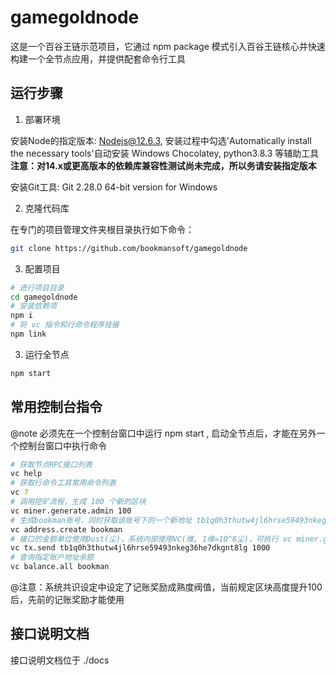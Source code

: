 # gamegoldnode

这是一个百谷王链示范项目，它通过 npm package 模式引入百谷王链核心并快速构建一个全节点应用，并提供配套命令行工具

## 运行步骤

1. 部署环境

安装Node的指定版本: Nodejs@12.6.3, 安装过程中勾选'Automatically install the necessary tools'自动安装 Windows Chocolatey, python3.8.3 等辅助工具
**注意：对14.x或更高版本的依赖库兼容性测试尚未完成，所以务请安装指定版本**

安装Git工具: Git 2.28.0 64-bit version for Windows

2. 克隆代码库

在专门的项目管理文件夹根目录执行如下命令：

```bash
git clone https://github.com/bookmansoft/gamegoldnode
```

3. 配置项目

```bash
# 进行项目目录
cd gamegoldnode
# 安装依赖项
npm i
# 将 vc 指令和行命令程序挂接
npm link
```

3. 运行全节点

```bash
npm start
```

## 常用控制台指令

@note 必须先在一个控制台窗口中运行 npm start , 启动全节点后，才能在另外一个控制台窗口中执行命令

```bash
# 获取节点RPC接口列表
vc help
# 获取行命令工具常用命令列表
vc ?
# 调用挖矿流程，生成 100 个新的区块
vc miner.generate.admin 100
# 生成bookman账号，同时获取该账号下的一个新地址 tb1q0h3thutw4jl6hrse59493nkeg36he7dkgnt8lg
vc address.create bookman
# 接口的金额单位使用Dust(尘)，系统内部使用VC(维, 1维=10^8尘)，可执行 vc miner.generate.admin 10 进行充值
vc tx.send tb1q0h3thutw4jl6hrse59493nkeg36he7dkgnt8lg 1000
# 查询指定账户地址余额
vc balance.all bookman
```
@注意：系统共识设定中设定了记账奖励成熟度阀值，当前规定区块高度提升100后，先前的记账奖励才能使用

## 接口说明文档

接口说明文档位于 ./docs
